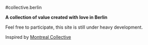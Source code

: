 #collective.berlin

**A collection of value created with love in Berlin**

Feel free to participate, this site is still under heavy development.


Inspired by [Montreal Collective](http://montrealcollective.com)
